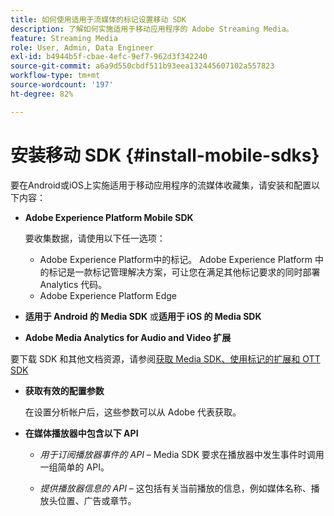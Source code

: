 ```yaml
---
title: 如何使用适用于流媒体的标记设置移动 SDK
description: 了解如何实施适用于移动应用程序的 Adobe Streaming Media。
feature: Streaming Media
role: User, Admin, Data Engineer
exl-id: b4944b5f-cbae-4efc-9ef7-962d3f342240
source-git-commit: a6a9d550cbdf511b93eea132445607102a557823
workflow-type: tm+mt
source-wordcount: '197'
ht-degree: 82%

---
```


# 安装移动 SDK {#install-mobile-sdks}

要在Android或iOS上实施适用于移动应用程序的流媒体收藏集，请安装和配置以下内容：

* **Adobe Experience Platform Mobile SDK**

  要收集数据，请使用以下任一选项：
   * Adobe Experience Platform中的标记。 Adobe Experience Platform 中的标记是一款标记管理解决方案，可让您在满足其他标记要求的同时部署 Analytics 代码。
   * Adobe Experience Platform Edge

* **适用于 Android 的 Media SDK** 或&#x200B;**适用于 iOS 的 Media SDK**

* **Adobe Media Analytics for Audio and Video 扩展**

要下载 SDK 和其他文档资源，请参阅[获取 Media SDK、使用标记的扩展和 OTT SDK](/help/getting-started/download-sdks.md)

* **获取有效的配置参数**

  在设置分析帐户后，这些参数可以从 Adobe 代表获取。

* **在媒体播放器中包含以下 API**

   * *用于订阅播放器事件的 API* – Media SDK 要求在播放器中发生事件时调用一组简单的 API。

   * *提供播放器信息的 API* – 这包括有关当前播放的信息，例如媒体名称、播放头位置、广告或章节。
